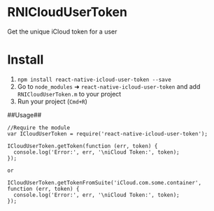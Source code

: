 # RNICloudUserToken
Get the unique iCloud token for a user

# Install
1. `npm install react-native-icloud-user-token --save`
2. Go to `node_modules` ➜ `react-native-icloud-user-token` and add `RNICloudUserToken.m` to your project
3. Run your project (`Cmd+R`)


##Usage##
```
//Require the module
var ICloudUserToken = require('react-native-icloud-user-token');

ICloudUserToken.getToken(function (err, token) {
  console.log('Error:', err, '\niCloud Token:', token);
});

or

ICloudUserToken.getTokenFromSuite('iCloud.com.some.container', function (err, token) {
  console.log('Error:', err, '\niCloud Token:', token);
});
